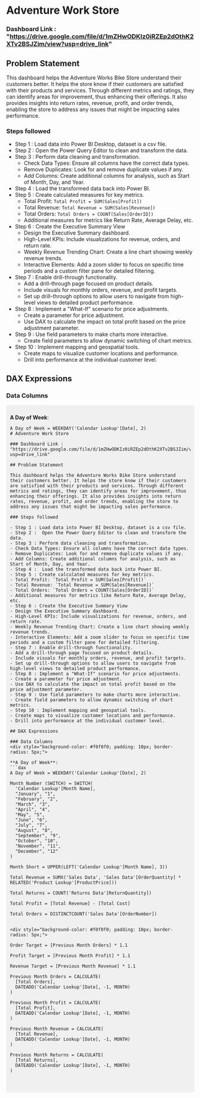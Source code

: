 # Adventure Work Store 

### Dashboard Link : "https://drive.google.com/file/d/1mZHwODKIz0iRZEp2dOthK2XTv2BSJZim/view?usp=drive_link"

## Problem Statement

This dashboard helps the Adventure Works Bike Store understand their customers better. It helps the store know if their customers are satisfied with their products and services. Through different metrics and ratings, they can identify areas for improvement, thus enhancing their offerings. It also provides insights into return rates, revenue, profit, and order trends, enabling the store to address any issues that might be impacting sales performance.

### Steps followed 

- Step 1 : Load data into Power BI Desktop, dataset is a csv file.
- Step 2 :  Open the Power Query Editor to clean and transform the data.
- Step 3 : Perform data cleaning and transformation.
  - Check Data Types: Ensure all columns have the correct data types.
  - Remove Duplicates: Look for and remove duplicate values if any.
  - Add Columns: Create additional columns for analysis, such as Start of Month, Day, and Year.
- Step 4 :  Load the transformed data back into Power BI.
- Step 5 : Create calculated measures for key metrics.
  - Total Profit: `Total Profit = SUM(Sales[Profit])`
  - Total Revenue: `Total Revenue = SUM(Sales[Revenue])`
  - Total Orders: `Total Orders = COUNT(Sales[OrderID])`
  - Additional measures for metrics like Return Rate, Average Delay, etc.
- Step 6 : Create the Executive Summary View
  - Design the Executive Summary dashboard.
  - High-Level KPIs: Include visualizations for revenue, orders, and return rate.
  - Weekly Revenue Trending Chart: Create a line chart showing weekly revenue trends.
  - Interactive Elements: Add a zoom slider to focus on specific time periods and a custom filter pane for detailed filtering.
- Step 7 : Enable drill-through functionality.
  - Add a drill-through page focused on product details.
  - Include visuals for monthly orders, revenue, and profit targets.
  - Set up drill-through options to allow users to navigate from high-level views to detailed product performance.
- Step 8 : Implement a "What-If" scenario for price adjustments.
  - Create a parameter for price adjustment.
  - Use DAX to calculate the impact on total profit based on the price adjustment parameter.
- Step 9 : Use field parameters to make charts more interactive.
  - Create field parameters to allow dynamic switching of chart metrics.
- Step 10 : Implement mapping and geospatial tools.
  - Create maps to visualize customer locations and performance.
  - Drill into performance at the individual customer level.

## DAX Expressions

### Data Columns
<div style="background-color: #f0f0f0; padding: 10px; border-radius: 5px;">
  
  **A Day of Week**: 
  ```dax
  A Day of Week = WEEKDAY('Calendar Lookup'[Date], 2)
# Adventure Work Store 

### Dashboard Link : "https://drive.google.com/file/d/1mZHwODKIz0iRZEp2dOthK2XTv2BSJZim/view?usp=drive_link"

## Problem Statement

This dashboard helps the Adventure Works Bike Store understand their customers better. It helps the store know if their customers are satisfied with their products and services. Through different metrics and ratings, they can identify areas for improvement, thus enhancing their offerings. It also provides insights into return rates, revenue, profit, and order trends, enabling the store to address any issues that might be impacting sales performance.

### Steps followed 

- Step 1 : Load data into Power BI Desktop, dataset is a csv file.
- Step 2 :  Open the Power Query Editor to clean and transform the data.
- Step 3 : Perform data cleaning and transformation.
  - Check Data Types: Ensure all columns have the correct data types.
  - Remove Duplicates: Look for and remove duplicate values if any.
  - Add Columns: Create additional columns for analysis, such as Start of Month, Day, and Year.
- Step 4 :  Load the transformed data back into Power BI.
- Step 5 : Create calculated measures for key metrics.
  - Total Profit: `Total Profit = SUM(Sales[Profit])`
  - Total Revenue: `Total Revenue = SUM(Sales[Revenue])`
  - Total Orders: `Total Orders = COUNT(Sales[OrderID])`
  - Additional measures for metrics like Return Rate, Average Delay, etc.
- Step 6 : Create the Executive Summary View
  - Design the Executive Summary dashboard.
  - High-Level KPIs: Include visualizations for revenue, orders, and return rate.
  - Weekly Revenue Trending Chart: Create a line chart showing weekly revenue trends.
  - Interactive Elements: Add a zoom slider to focus on specific time periods and a custom filter pane for detailed filtering.
- Step 7 : Enable drill-through functionality.
  - Add a drill-through page focused on product details.
  - Include visuals for monthly orders, revenue, and profit targets.
  - Set up drill-through options to allow users to navigate from high-level views to detailed product performance.
- Step 8 : Implement a "What-If" scenario for price adjustments.
  - Create a parameter for price adjustment.
  - Use DAX to calculate the impact on total profit based on the price adjustment parameter.
- Step 9 : Use field parameters to make charts more interactive.
  - Create field parameters to allow dynamic switching of chart metrics.
- Step 10 : Implement mapping and geospatial tools.
  - Create maps to visualize customer locations and performance.
  - Drill into performance at the individual customer level.

## DAX Expressions

### Data Columns
<div style="background-color: #f0f0f0; padding: 10px; border-radius: 5px;">
  
  **A Day of Week**: 
  ```dax
  A Day of Week = WEEKDAY('Calendar Lookup'[Date], 2)

  Month Number (SWITCH) = SWITCH(
    'Calendar Lookup'[Month Name],
    "January", "1",
    "February", "2",
    "March", "3",
    "April", "4",
    "May", "5",
    "June", "6",
    "July", "7",
    "August", "8",
    "September", "9",
    "October", "10",
    "November", "11",
    "December", "12"
)

Month Short = UPPER(LEFT('Calendar Lookup'[Month Name], 3))

Total Revenue = SUMX('Sales Data', 'Sales Data'[OrderQuantity] * RELATED('Product Lookup'[ProductPrice]))

Total Returns = COUNT('Returns Data'[ReturnQuantity])

Total Profit = [Total Revenue] - [Total Cost]

Total Orders = DISTINCTCOUNT('Sales Data'[OrderNumber])


<div style="background-color: #f0f0f0; padding: 10px; border-radius: 5px;">

Order Target = [Previous Month Orders] * 1.1

Profit Target = [Previous Month Profit] * 1.1

Revenue Target = [Previous Month Revenue] * 1.1

Previous Month Orders = CALCULATE(
    [Total Orders],
    DATEADD('Calendar Lookup'[Date], -1, MONTH)
)

Previous Month Profit = CALCULATE(
    [Total Profit],
    DATEADD('Calendar Lookup'[Date], -1, MONTH)
)

Previous Month Revenue = CALCULATE(
    [Total Revenue],
    DATEADD('Calendar Lookup'[Date], -1, MONTH)
)

Previous Month Returns = CALCULATE(
    [Total Returns],
    DATEADD('Calendar Lookup'[Date], -1, MONTH)
)


